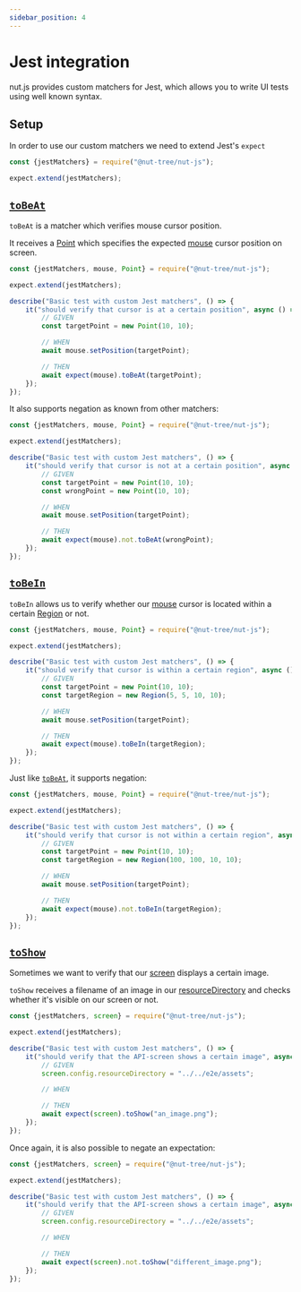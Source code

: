 ```yaml
---
sidebar_position: 4
---
```


# Jest integration

nut.js provides custom matchers for Jest, which allows you to write UI tests using well known syntax.

## Setup

In order to use our custom matchers we need to extend Jest's `expect`

```js
const {jestMatchers} = require("@nut-tree/nut-js");

expect.extend(jestMatchers);
```

## [`toBeAt`](https://nut-tree.github.io/apidoc/modules/expect_matchers_toBeAt_function.html#toBeAt)

`toBeAt` is a matcher which verifies mouse cursor position.

It receives a [Point](https://nut-tree.github.io/apidoc/classes/point_class.Point.html) which specifies the expected [mouse](https://nut-tree.github.io/apidoc/classes/mouse_class.MouseClass.html) cursor position on screen.

```js
const {jestMatchers, mouse, Point} = require("@nut-tree/nut-js");

expect.extend(jestMatchers);

describe("Basic test with custom Jest matchers", () => {
    it("should verify that cursor is at a certain position", async () => {
        // GIVEN
        const targetPoint = new Point(10, 10);

        // WHEN
        await mouse.setPosition(targetPoint);

        // THEN
        await expect(mouse).toBeAt(targetPoint);
    });
});
```

It also supports negation as known from other matchers:

```js
const {jestMatchers, mouse, Point} = require("@nut-tree/nut-js");

expect.extend(jestMatchers);

describe("Basic test with custom Jest matchers", () => {
    it("should verify that cursor is not at a certain position", async () => {
        // GIVEN
        const targetPoint = new Point(10, 10);
        const wrongPoint = new Point(10, 10);

        // WHEN
        await mouse.setPosition(targetPoint);

        // THEN
        await expect(mouse).not.toBeAt(wrongPoint);
    });
});
```

## [`toBeIn`](https://nut-tree.github.io/apidoc/modules/expect_matchers_toBeIn_function.html#toBeIn)

`toBeIn` allows us to verify whether our [mouse](https://nut-tree.github.io/apidoc/classes/mouse_class.MouseClass.html) cursor is located within a certain [Region](https://nut-tree.github.io/apidoc/classes/region_class.Region.html) or not.

```js
const {jestMatchers, mouse, Point} = require("@nut-tree/nut-js");

expect.extend(jestMatchers);

describe("Basic test with custom Jest matchers", () => {
    it("should verify that cursor is within a certain region", async () => {
        // GIVEN
        const targetPoint = new Point(10, 10);
        const targetRegion = new Region(5, 5, 10, 10);

        // WHEN
        await mouse.setPosition(targetPoint);

        // THEN
        await expect(mouse).toBeIn(targetRegion);
    });
});
```

Just like [`toBeAt`](#tobeat), it supports negation:

```js
const {jestMatchers, mouse, Point} = require("@nut-tree/nut-js");

expect.extend(jestMatchers);

describe("Basic test with custom Jest matchers", () => {
    it("should verify that cursor is not within a certain region", async () => {
        // GIVEN
        const targetPoint = new Point(10, 10);
        const targetRegion = new Region(100, 100, 10, 10);

        // WHEN
        await mouse.setPosition(targetPoint);

        // THEN
        await expect(mouse).not.toBeIn(targetRegion);
    });
});
```

## [`toShow`](https://nut-tree.github.io/apidoc/modules/expect_matchers_toShow_function.html#toShow)

Sometimes we want to verify that our [screen](https://nut-tree.github.io/apidoc/classes/screen_class.ScreenClass.html) displays a certain image.

`toShow` receives a filename of an image in our [resourceDirectory](https://nut-tree.github.io/apidoc/classes/screen_class.ScreenClass.html#config) and checks whether it's visible on our screen or not.

```js
const {jestMatchers, screen} = require("@nut-tree/nut-js");

expect.extend(jestMatchers);

describe("Basic test with custom Jest matchers", () => {
    it("should verify that the API-screen shows a certain image", async () => {
        // GIVEN
        screen.config.resourceDirectory = "../../e2e/assets";

        // WHEN

        // THEN
        await expect(screen).toShow("an_image.png");
    });
});
```

Once again, it is also possible to negate an expectation:

```js
const {jestMatchers, screen} = require("@nut-tree/nut-js");

expect.extend(jestMatchers);

describe("Basic test with custom Jest matchers", () => {
    it("should verify that the API-screen shows a certain image", async () => {
        // GIVEN
        screen.config.resourceDirectory = "../../e2e/assets";

        // WHEN

        // THEN
        await expect(screen).not.toShow("different_image.png");
    });
});
```

